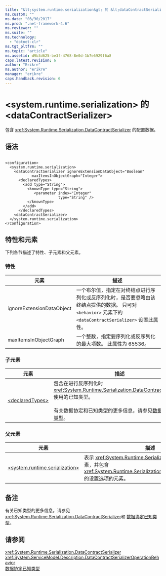 ```yaml
---
title: "&lt;system.runtime.serialization&gt; 的 &lt;dataContractSerializer&gt; | Microsoft Docs"
ms.custom: ""
ms.date: "03/30/2017"
ms.prod: ".net-framework-4.6"
ms.reviewer: ""
ms.suite: ""
ms.technology: 
  - "dotnet-clr"
ms.tgt_pltfrm: ""
ms.topic: "article"
ms.assetid: d9b3d625-be3f-4768-8e0d-1b7e6929f6a8
caps.latest.revision: 6
author: "Erikre"
ms.author: "erikre"
manager: "erikre"
caps.handback.revision: 6
---
```

# &lt;system.runtime.serialization&gt; 的 &lt;dataContractSerializer&gt;
包含 <xref:System.Runtime.Serialization.DataContractSerializer> 的配置数据。  
  
## 语法  
  
```  
  
<configuration>  
  <system.runtime.serialization>  
    <dataContractSerializer ignoreExtensionDataObject="Boolean"  
            maxItemsInObjectGraph="Integer">  
      <declaredTypes>  
        <add type="String">  
          <knownType type="String">  
             <parameter index="Integer"  
                        type="String" />  
          </knownType>  
        </add>  
      </declaredTypes>  
    <dataContractSerializer>  
  </system.runtime.serialization>  
</configuration>  
```  
  
## 特性和元素  
 下列各节描述了特性、子元素和父元素。  
  
### 特性  
  
|元素|描述|  
|--------|--------|  
|ignoreExtensionDataObject|一个布尔值，指定在对终结点进行序列化或反序列化时，是否要忽略由该终结点提供的数据。  只可对 `<behavior>` 元素下的 `<dataContractSerializer>` 设置此属性。|  
|maxItemsInObjectGraph|一个整数，指定要序列化或反序列化的最大项数。  此属性为 65536。|  
  
### 子元素  
  
|元素|描述|  
|--------|--------|  
|[\<declaredTypes\>](../../../../../docs/framework/configure-apps/file-schema/wcf/declaredtypes.md)|包含在进行反序列化时 <xref:System.Runtime.Serialization.DataContractSerializer> 使用的已知类型。<br /><br /> 有关数据协定和已知类型的更多信息，请参见[数据协定已知类型](../../../../../docs/framework/wcf/feature-details/data-contract-known-types.md)。|  
  
### 父元素  
  
|元素|描述|  
|--------|--------|  
|[\<system.runtime.serialization\>](../../../../../docs/framework/configure-apps/file-schema/wcf/system-runtime-serialization.md)|表示 <xref:System.Runtime.Serialization> 命名空间节的根元素，并包含 <xref:System.Runtime.Serialization.DataContractSerializer> 的设置选项的元素。|  
  
## 备注  
 有关已知类型的更多信息，请参见<xref:System.Runtime.Serialization.DataContractSerializer>和 [数据协定已知类型](../../../../../docs/framework/wcf/feature-details/data-contract-known-types.md)。  
  
## 请参阅  
 <xref:System.Runtime.Serialization.DataContractSerializer>   
 <xref:System.ServiceModel.Description.DataContractSerializerOperationBehavior>   
 [数据协定已知类型](../../../../../docs/framework/wcf/feature-details/data-contract-known-types.md)